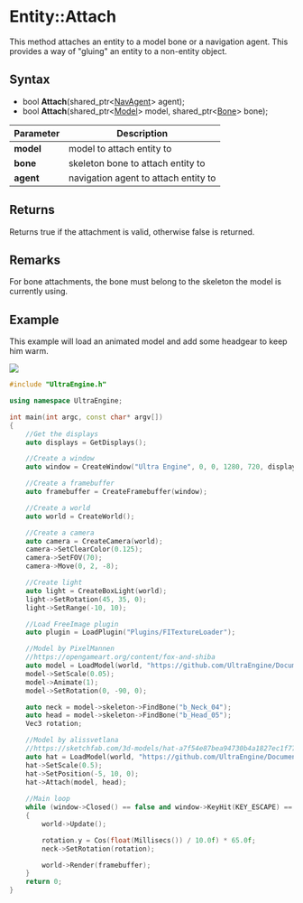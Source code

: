 # Entity::Attach

This method attaches an entity to a model bone or a navigation agent. This provides a way of "gluing" an entity to a non-entity object.

## Syntax

- bool **Attach**(shared_ptr<[NavAgent](NavAgent.md)> agent);
- bool **Attach**(shared_ptr<[Model](Model.md)> model, shared_ptr<[Bone](Bone.md)> bone);

| Parameter | Description |
| --- | --- |
| **model** | model to attach entity to |
| **bone** | skeleton bone to attach entity to |
| **agent** | navigation agent to attach entity to |

## Returns

Returns true if the attachment is valid, otherwise false is returned.

## Remarks

For bone attachments, the bone must belong to the skeleton the model is currently using.

## Example

This example will load an animated model and add some headgear to keep him warm.

![](https://raw.githubusercontent.com/UltraEngine/Documentation/master/Images/entity_attach.jpg)

```c++
#include "UltraEngine.h"

using namespace UltraEngine;

int main(int argc, const char* argv[])
{
    //Get the displays
    auto displays = GetDisplays();

    //Create a window
    auto window = CreateWindow("Ultra Engine", 0, 0, 1280, 720, displays[0], WINDOW_CENTER | WINDOW_TITLEBAR);

    //Create a framebuffer
    auto framebuffer = CreateFramebuffer(window);

    //Create a world
    auto world = CreateWorld();

    //Create a camera
    auto camera = CreateCamera(world);
    camera->SetClearColor(0.125);
    camera->SetFOV(70);
    camera->Move(0, 2, -8);

    //Create light
    auto light = CreateBoxLight(world);
    light->SetRotation(45, 35, 0);
    light->SetRange(-10, 10);

    //Load FreeImage plugin
    auto plugin = LoadPlugin("Plugins/FITextureLoader");

    //Model by PixelMannen
    //https://opengameart.org/content/fox-and-shiba
    auto model = LoadModel(world, "https://github.com/UltraEngine/Documentation/raw/master/Assets/Models/Characters/Fox.glb");
    model->SetScale(0.05);
    model->Animate(1);
    model->SetRotation(0, -90, 0);

    auto neck = model->skeleton->FindBone("b_Neck_04");
    auto head = model->skeleton->FindBone("b_Head_05");
    Vec3 rotation;

    //Model by alissvetlana
    //https://sketchfab.com/3d-models/hat-a7f54e87bea94730b4a1827ec1f770df
    auto hat = LoadModel(world, "https://github.com/UltraEngine/Documentation/raw/master/Assets/Models/Characters/hat.glb");
    hat->SetScale(0.5);
    hat->SetPosition(-5, 10, 0);
    hat->Attach(model, head);
    
    //Main loop
    while (window->Closed() == false and window->KeyHit(KEY_ESCAPE) == false)
    {
        world->Update();

        rotation.y = Cos(float(Millisecs()) / 10.0f) * 65.0f;
        neck->SetRotation(rotation);

        world->Render(framebuffer);
    }
    return 0;
}
```
